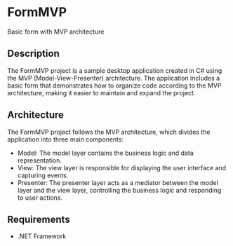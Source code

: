 # FormMVP

Basic form with MVP architecture

## Description

The FormMVP project is a sample desktop application created in C# using the MVP (Model-View-Presenter) architecture. The application includes a basic form that demonstrates how to organize code according to the MVP architecture, making it easier to maintain and expand the project.

## Architecture

The FormMVP project follows the MVP architecture, which divides the application into three main components:

- Model: The model layer contains the business logic and data representation.
- View: The view layer is responsible for displaying the user interface and capturing events.
- Presenter: The presenter layer acts as a mediator between the model layer and the view layer, controlling the business logic and responding to user actions.

## Requirements

- .NET Framework 


